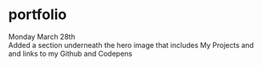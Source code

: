 # portfolio
Monday March 28th <br>
Added a section underneath the hero image that includes My Projects and and links to my Github and Codepens

